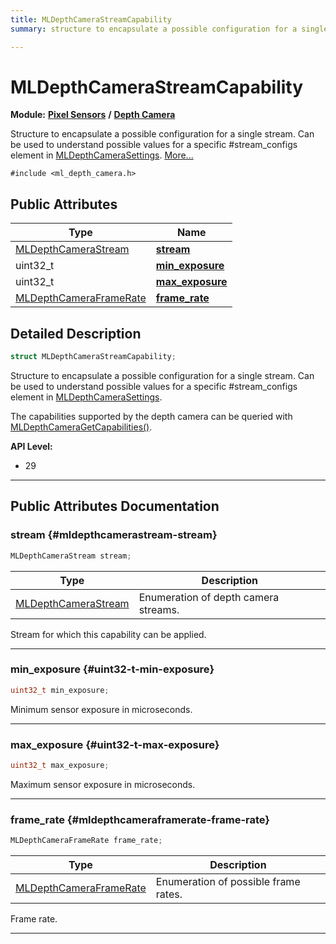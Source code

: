 ```yaml
---
title: MLDepthCameraStreamCapability
summary: structure to encapsulate a possible configuration for a single stream. can be used to understand possible values for a specific #stream-configs element in mldepthcamerasettings. 

---
```


# MLDepthCameraStreamCapability

**Module:** **[Pixel Sensors](/api-ref/api/Modules/group___pixel_sensors/group___pixel_sensors.md)** **/** **[Depth Camera](/api-ref/api/Modules/group___pixel_sensors/group___d_cam/group___d_cam.md)**



Structure to encapsulate a possible configuration for a single stream. Can be used to understand possible values for a specific #stream_configs element in [MLDepthCameraSettings](/api-ref/api/Modules/group___pixel_sensors/group___d_cam/struct_m_l_depth_camera_settings.md).  [More...](#detailed-description)


`#include <ml_depth_camera.h>`

## Public Attributes

| Type           | Name           |
| -------------- | -------------- |
| [MLDepthCameraStream](/api-ref/api/Modules/group___pixel_sensors/group___d_cam/group___d_cam.md#enums-mldepthcamerastream) | **[stream](/api-ref/api/Modules/group___pixel_sensors/group___d_cam/struct_m_l_depth_camera_stream_capability.md#mldepthcamerastream-stream)**  |
| uint32_t | **[min_exposure](/api-ref/api/Modules/group___pixel_sensors/group___d_cam/struct_m_l_depth_camera_stream_capability.md#uint32-t-min-exposure)**  |
| uint32_t | **[max_exposure](/api-ref/api/Modules/group___pixel_sensors/group___d_cam/struct_m_l_depth_camera_stream_capability.md#uint32-t-max-exposure)**  |
| [MLDepthCameraFrameRate](/api-ref/api/Modules/group___pixel_sensors/group___d_cam/group___d_cam.md#enums-mldepthcameraframerate) | **[frame_rate](/api-ref/api/Modules/group___pixel_sensors/group___d_cam/struct_m_l_depth_camera_stream_capability.md#mldepthcameraframerate-frame-rate)**  |

## Detailed Description

```cpp
struct MLDepthCameraStreamCapability;
```

Structure to encapsulate a possible configuration for a single stream. Can be used to understand possible values for a specific #stream_configs element in [MLDepthCameraSettings](/api-ref/api/Modules/group___pixel_sensors/group___d_cam/struct_m_l_depth_camera_settings.md). 

The capabilities supported by the depth camera can be queried with [MLDepthCameraGetCapabilities()](/api-ref/api/Modules/group___pixel_sensors/group___d_cam/group___d_cam.md#mlresult-mldepthcameragetcapabilities).




**API Level:**
  * 29




-----------
## Public Attributes Documentation

### stream {#mldepthcamerastream-stream}

```cpp
MLDepthCameraStream stream;
```



| Type | Description |
|--|--|
| [MLDepthCameraStream](/api-ref/api/Modules/group___pixel_sensors/group___d_cam/group___d_cam.md#enums-mldepthcamerastream) | Enumeration of depth camera streams.  |


Stream for which this capability can be applied. 





-----------

### min_exposure {#uint32-t-min-exposure}

```cpp
uint32_t min_exposure;
```


Minimum sensor exposure in microseconds. 





-----------

### max_exposure {#uint32-t-max-exposure}

```cpp
uint32_t max_exposure;
```


Maximum sensor exposure in microseconds. 





-----------

### frame_rate {#mldepthcameraframerate-frame-rate}

```cpp
MLDepthCameraFrameRate frame_rate;
```



| Type | Description |
|--|--|
| [MLDepthCameraFrameRate](/api-ref/api/Modules/group___pixel_sensors/group___d_cam/group___d_cam.md#enums-mldepthcameraframerate) | Enumeration of possible frame rates.  |


Frame rate. 





-----------

